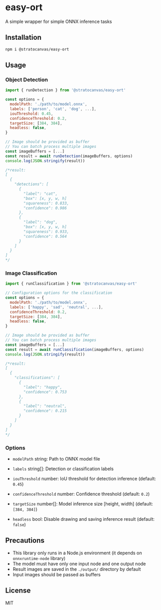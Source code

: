# easy-ort

A simple wrapper for simple ONNX inference tasks

## Installation 

```bash
npm i @stratocanvas/easy-ort
```

## Usage
### Object Detection

```javascript
import { runDetection } from '@stratocanvas/easy-ort'

const options = {
  modelPath: './path/to/model.onnx',
  labels: ['person', 'cat', 'dog', ...],
  iouThreshold: 0.45,
  confidenceThreshold: 0.2,
  targetSize: [384, 384],
  headless: false,
}

// Image should be provided as buffer
// You can batch process multiple images
const imageBuffers = [...]
const result = await runDetection(imageBuffers, options)
console.log(JSON.stringify(result))

/*result:
[
  {
    "detections": [
      {
        "label": "cat",
        "box": [x, y, w, h]
        "squareness": 0.833,
        "confidence": 0.986
      },
      {
        "label": "dog",
        "box": [x, y, w, h]
        "squareness": 0.933,
        "confidence": 0.564
      }
    ]
  }
]
*/
```

### Image Classification
```javascript
import { runClassification } from '@stratocanvas/easy-ort'

// Configuration options for the classification
const options = {
  modelPath: './path/to/model.onnx',
  labels: ['happy', 'sad', 'neutral', ...],
  confidenceThreshold: 0.2,
  targetSize: [384, 384],
  headless: false,
}

// Image should be provided as buffer
// You can batch process multiple images
const imageBuffers = [...]
const result = await runClassification(imageBuffers, options)
console.log(JSON.stringify(result))

/*result:
[
  {
    "classifications": [
      {
        "label": "happy",
        "confidence": 0.753
      },
      {
        "label": "neutral",
        "confidence": 0.215
      }
    ]
  }
]
*/

```

### Options
- `modelPath` string: Path to ONNX model file

- `labels` string[]: Detection or classification labels

- `iouThreshold` number: IoU threshold for detection inference (default: `0.45`)

- `confidenceThreshold` number: Confidence threshold (default: `0.2`)

- `targetSize` number[]: Model inference size [height, width] (default: `[384, 384]`)

- `headless` bool: Disable drawing and saving inference result (default: `false`)

## Precautions

- This library only runs in a Node.js environment (it depends on `onnxruntime-node` library)
- The model must have only one input node and one output node
- Result images are saved in the `./output/` directory by default
- Input images should be passed as buffers

## License

MIT

